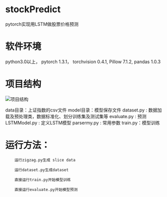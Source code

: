 # stockPredict
pytorch实现用LSTM做股票价格预测

# 软件环境
python3.0以上，
pytorch 1.3.1，
torchvision 0.4.1, 
Pillow 7.1.2,
pandas 1.0.3

# 项目结构
![项目结构](img/18.png)

data目录：上证指数的csv文件 
model目录：模型保存文件 
dataset.py : 数据加载及预处理类，数据标准化、划分训练集及测试集等 
evaluate.py : 预测 
LSTMModel.py : 定义LSTM模型 
parsermy.py : 常用参数 
train.py：模型训练

# 运行方法：
        运行zigzag.py生成 slice data
        
        运行dataset.py生成dataset

        直接运行train.py开始模型训练

        直接运行evaluate.py开始模型预测

